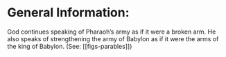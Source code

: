 # General Information:

God continues speaking of Pharaoh’s army as if it were a broken arm. He also speaks of strengthening the army of Babylon as if it were the arms of the king of Babylon. (See: [[figs-parables]])
